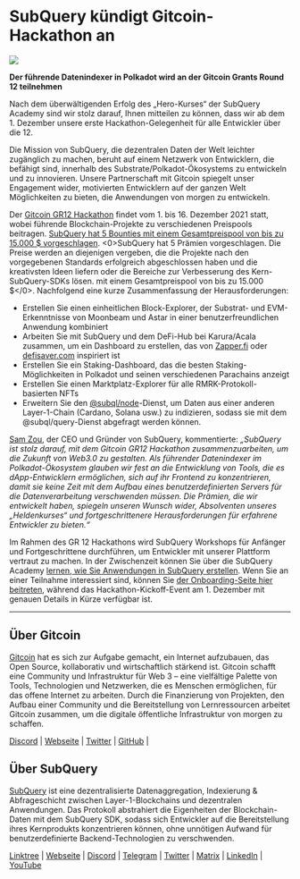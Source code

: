 # SubQuery kündigt Gitcoin-Hackathon an

![](https://miro.medium.com/max/1400/1*deQMrJlp2aJ5YVAGoFhO-Q.png)

**Der führende Datenindexer in Polkadot wird an der Gitcoin Grants Round 12 teilnehmen**

Nach dem überwältigenden Erfolg des „Hero-Kurses“ der SubQuery Academy sind wir stolz darauf, Ihnen mitteilen zu können, dass wir ab dem 1. Dezember unsere erste Hackathon-Gelegenheit für alle Entwickler über die 12.

Die Mission von SubQuery, die dezentralen Daten der Welt leichter zugänglich zu machen, beruht auf einem Netzwerk von Entwicklern, die befähigt sind, innerhalb des Substrate/Polkadot-Ökosystems zu entwickeln und zu innovieren. Unsere Partnerschaft mit Gitcoin spiegelt unser Engagement wider, motivierten Entwicklern auf der ganzen Welt Möglichkeiten zu bieten, die Anwendungen von morgen zu entwickeln.

Der [Gitcoin GR12 Hackathon](https://gitcoin.co/hackathon/gr12/onboard) findet vom 1. bis 16. Dezember 2021 statt, wobei führende Blockchain-Projekte zu verschiedenen Preispools beitragen.  [SubQuery hat 5 Bounties mit einem Gesamtpreispool von bis zu 15.000 $ vorgeschlagen](https://gitcoin.co/hackathon/gr12/?org=subquery). <0>SubQuery hat 5 Prämien vorgeschlagen. Die Preise werden an diejenigen vergeben, die die Projekte nach den vorgegebenen Standards erfolgreich abgeschlossen haben und die kreativsten Ideen liefern oder die Bereiche zur Verbesserung des Kern-SubQuery-SDKs lösen. mit einem Gesamtpreispool von bis zu 15.000 $</0>. Nachfolgend eine kurze Zusammenfassung der Herausforderungen:

-   Erstellen Sie einen einheitlichen Block-Explorer, der Substrat- und EVM-Erkenntnisse von Moonbeam und Astar in einer benutzerfreundlichen Anwendung kombiniert
-   Arbeiten Sie mit SubQuery und dem DeFi-Hub bei Karura/Acala zusammen, um ein Dashboard zu erstellen, das von [Zapper.fi](http://zapper.fi/) oder [defisaver.com](https://defisaver.com/) inspiriert ist
-   Erstellen Sie ein Staking-Dashboard, das die besten Staking-Möglichkeiten in Polkadot und seinen verschiedenen Parachains anzeigt
-   Erstellen Sie einen Marktplatz-Explorer für alle RMRK-Protokoll-basierten NFTs
-   Erweitern Sie den [@subql/node](https://github.com/subquery/subql)-Dienst, um Daten aus einer anderen Layer-1-Chain (Cardano, Solana usw.) zu indizieren, sodass sie mit dem @subql/query-Dienst abgefragt werden können.

[Sam Zou](https://twitter.com/zoujialiu), der CEO und Gründer von SubQuery, kommentierte: _„SubQuery ist stolz darauf, mit dem Gitcoin GR12 Hackathon zusammenzuarbeiten, um die Zukunft von Web3.0 zu gestalten. Als führender Datenindexer im Polkadot-Ökosystem glauben wir fest an die Entwicklung von Tools, die es dApp-Entwicklern ermöglichen, sich auf ihr Frontend zu konzentrieren, damit sie keine Zeit mit dem Aufbau eines benutzerdefinierten Servers für die Datenverarbeitung verschwenden müssen. Die Prämien, die wir entwickelt haben, spiegeln unseren Wunsch wider, Absolventen unseres „Heldenkurses“ und fortgeschrittenere Herausforderungen für erfahrene Entwickler zu bieten.“_

Im Rahmen des GR 12 Hackathons wird SubQuery Workshops für Anfänger und Fortgeschrittene durchführen, um Entwickler mit unserer Plattform vertraut zu machen. In der Zwischenzeit können Sie über die SubQuery Academy [lernen, wie Sie Anwendungen in SubQuery erstellen](https://subquery.coassemble.com/unlock/dOKZW6O#/). Wenn Sie an einer Teilnahme interessiert sind, können Sie [der Onboarding-Seite hier beitreten](https://gitcoin.co/hackathon/gr12/onboard), während das Hackathon-Kickoff-Event am 1. Dezember mit genauen Details in Kürze verfügbar ist.

---

## Über Gitcoin

[Gitcoin](http://www.gitcoin.co/) hat es sich zur Aufgabe gemacht, ein Internet aufzubauen, das Open Source, kollaborativ und wirtschaftlich stärkend ist. Gitcoin schafft eine Community und Infrastruktur für Web 3 – eine vielfältige Palette von Tools, Technologien und Netzwerken, die es Menschen ermöglichen, für das offene Internet zu arbeiten. Durch die Finanzierung von Projekten, den Aufbau einer Community und die Bereitstellung von Lernressourcen arbeitet Gitcoin zusammen, um die digitale öffentliche Infrastruktur von morgen zu schaffen.

[Discord](https://discord.gg/6PZUM3cFpz)  | [Webseite](http://www.gitcoin.co/)  |  [Twitter](https://twitter.com/gitcoin)  |  [GitHub](https://github.com/gitcoinco/)  |

## Über SubQuery

[SubQuery](https://subquery.network/) ist eine dezentralisierte Datenaggregation, Indexierung & Abfrageschicht zwischen Layer-1-Blockchains und dezentralen Anwendungen. Das Protokoll abstrahiert die Eigenheiten der Blockchain-Daten mit dem SubQuery SDK, sodass sich Entwickler auf die Bereitstellung ihres Kernprodukts konzentrieren können, ohne unnötigen Aufwand für benutzerdefinierte Backend-Technologien zu verschwenden.

​​[Linktree](https://linktr.ee/subquerynetwork)  |  [Webseite](https://subquery.network/)  |  [Discord](https://discord.com/invite/78zg8aBSMG)  |  [Telegram](https://t.me/subquerynetwork)  |  [Twitter](https://twitter.com/subquerynetwork)  |  [Matrix](https://matrix.to/#/#subquery:matrix.org)  |  [LinkedIn](https://www.linkedin.com/company/subquery)  |  [YouTube](https://www.youtube.com/channel/UCi1a6NUUjegcLHDFLr7CqLw)
